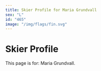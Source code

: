 ```yaml
---
title: Skier Profile for Maria Grundvall
sex: "L"
id: "465"
image: "/img/flags/fin.svg" 
---
```


# Skier Profile

This page is for: Maria Grundvall.
    